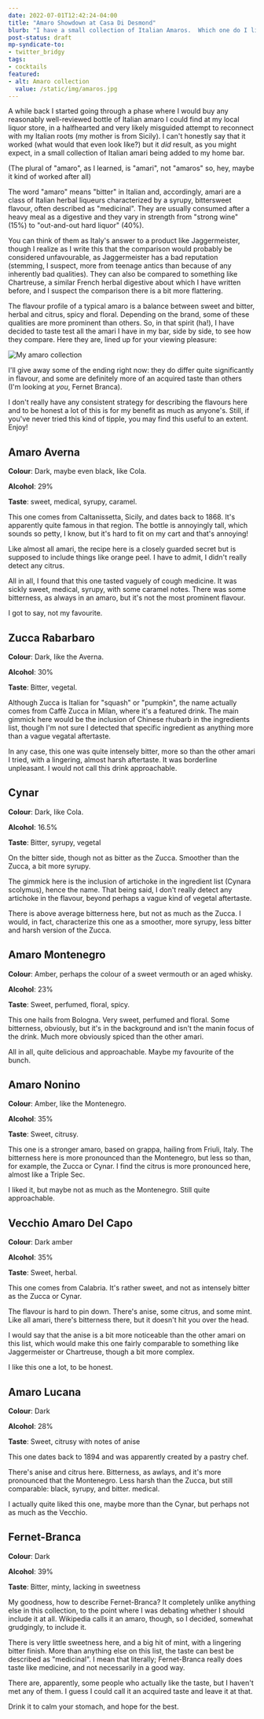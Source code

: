 ```yaml
---
date: 2022-07-01T12:42:24-04:00
title: "Amaro Showdown at Casa Di Desmond"
blurb: "I have a small collection of Italian Amaros.  Which one do I like the best?"
post-status: draft
mp-syndicate-to:
- twitter_bridgy
tags: 
- cocktails
featured:
- alt: Amaro collection
  value: /static/img/amaros.jpg
---
```


A while back I started going through a phase where I would buy any
reasonably well-reviewed bottle of Italian amaro I could find at my local
liquor store, in a halfhearted and very likely misguided attempt to
reconnect with my Italian roots (my mother is from Sicily).  I can't
honestly say that it worked (what would that even look like?) but it *did*
result, as you might expect, in a small collection of Italian amari being
added to my home bar.

(The plural of "amaro", as I learned, is "amari", not "amaros" so, hey,
maybe it kind of worked after all)

The word "amaro" means "bitter" in Italian and, accordingly, amari are a
class of Italian herbal liqueurs characterized by a syrupy, bittersweet
flavour, often described as "medicinal".  They are usually consumed after a
heavy meal as a digestive and they vary in strength from "strong wine" (15%)
to "out-and-out hard liquor" (40%).

You can think of them as Italy's answer to a product like Jaggermeister,
though I realize as I write this that the comparison would probably be
considered unfavourable, as Jaggermeister has a bad reputation (stemming, I
suspect, more from teenage antics than because of any inherently bad
qualities).  They can also be compared to something like Chartreuse, a
similar French herbal digestive about which I have written before, and I
suspect the comparison there is a bit more flattering.

The flavour profile of a typical amaro is a balance between sweet and
bitter, herbal and citrus, spicy and floral.  Depending on the brand, some
of these qualities are more prominent than others.  So, in that spirit
(ha!), I have decided to taste test all the amari I have in my bar, side by
side, to see how they compare.  Here they are, lined up for your viewing
pleasure:

<img src="/static/img/amari.jpg" alt="My amaro collection" class="entry__photo image"/>

I'll give away some of the ending right now: they
do differ quite significantly in flavour, and some are definitely more of an
acquired taste than others (I'm looking at *you*, Fernet Branca).

I don't really have any consistent strategy for describing the flavours here
and to be honest a lot of this is for my benefit as much as anyone's.
Still, if you've never tried this kind of tipple, you may find this useful
to an extent.  Enjoy!

## Amaro Averna

**Colour**: Dark, maybe even black, like Cola.

**Alcohol**: 29%

**Taste**: sweet, medical, syrupy, caramel.

This one comes from Caltanissetta, Sicily, and dates back to 1868.  It's
apparently quite famous in that region.  The bottle is annoyingly tall,
which sounds so petty, I know, but it's hard to fit on my cart and that's
annoying!

Like almost all amari, the recipe here is a closely guarded secret but is
supposed to include things like orange peel.  I have to admit, I didn't
really detect any citrus.

All in all, I found that this one tasted vaguely of cough medicine.  It was
sickly sweet, medical, syrupy, with some caramel notes.  There was some
bitterness, as always in an amaro, but it's not the most prominent flavour.

I got to say, not my favourite.

## Zucca Rabarbaro

**Colour**: Dark, like the Averna.

**Alcohol**: 30%

**Taste**: Bitter, vegetal.

Although Zucca is Italian for "squash" or "pumpkin", the name actually comes
from Caffè Zucca in Milan, where it's a featured drink.  The main gimmick
here would be the inclusion of Chinese rhubarb in the ingredients list,
though I'm not sure I detected that specific ingredient as anything more
than a vague vegatal aftertaste.
 
In any case, this one was quite intensely bitter, more so than the other
amari I tried, with a lingering, almost harsh aftertaste.  It was borderline
unpleasant.  I would not call this drink approachable.

## Cynar

**Colour**: Dark, like Cola.

**Alcohol**: 16.5%

**Taste**: Bitter, syrupy, vegetal

On the bitter side, though not as bitter as the Zucca.  Smoother
than the Zucca, a bit more syrupy.

The gimmick here is the inclusion of artichoke in the ingredient list
(Cynara scolymus), hence the name.  That being said, I don't really detect
any artichoke in the flavour, beyond perhaps a vague kind of vegetal
aftertaste.

There is above average bitterness here, but not as much as the Zucca.  I
would, in fact, characterize this one as a smoother, more syrupy, less
bitter and harsh version of the Zucca.

## Amaro Montenegro

**Colour**: Amber, perhaps the colour of a sweet vermouth or an aged whisky.

**Alcohol**: 23%

**Taste**: Sweet, perfumed, floral, spicy.

This one hails from Bologna. Very sweet, perfumed and floral.  Some
bitterness, obviously, but it's in the background and isn't the manin focus
of the drink.  Much more obviously spiced than the other amari.

All in all, quite delicious and approachable.  Maybe my favourite of the
bunch.

## Amaro Nonino

**Colour**: Amber, like the Montenegro.

**Alcohol**: 35%

**Taste**: Sweet, citrusy.

This one is a stronger amaro, based on grappa, hailing from Friuli, Italy.
The bitterness here is more pronounced than the Montenegro, but less so
than, for example, the Zucca or Cynar.  I find the citrus is more pronounced
here, almost like a Triple Sec.

I liked it, but maybe not as much as the Montenegro.  Still quite
approachable.

## Vecchio Amaro Del Capo

**Colour**: Dark amber

**Alcohol**: 35%

**Taste**: Sweet, herbal.

This one comes from Calabria.  It's rather sweet, and not as intensely
bitter as the Zucca or Cynar.

The flavour is hard to pin down.  There's anise, some citrus, and some mint.
Like all amari, there's bitterness there, but it doesn't hit you over the
head.

I would say that the anise is a bit more noticeable than the other amari on
this list, which would make this one fairly comparable to something like
Jaggermeister or Chartreuse, though a bit more complex.

I like this one a lot, to be honest.

## Amaro Lucana

**Colour**: Dark

**Alcohol**: 28%

**Taste**: Sweet, citrusy with notes of anise

This one dates back to 1894 and was apparently created by a pastry chef.

There's anise and citrus here.  Bitterness, as awlays, and it's more
pronounced that the Montenegro.  Less harsh than the Zucca, but still
comparable: black, syrupy, and bitter. medical.

I actually quite liked this one, maybe more than the Cynar, but perhaps not
as much as the Vecchio.

## Fernet-Branca

**Colour**: Dark

**Alcohol**: 39%

**Taste**:  Bitter, minty, lacking in sweetness

My goodness, how to describe Fernet-Branca?  It completely unlike anything
else in this collection, to the point where I was debating whether I should
include it at all.  Wikipedia calls it an amaro, though, so I decided,
somewhat grudgingly, to include it.

There is very little sweetness here, and a big hit of mint, with a lingering
bitter finish.  More than anything else on this list, the taste can best be
described as "medicinal".  I mean that literally; Fernet-Branca really does
taste like medicine, and not necessarily in a good way.

There are, apparently, some people who actually like the taste, but I
haven't met any of them.  I guess I could call it an acquired taste and
leave it at that.

Drink it to calm your stomach, and hope for the best.

